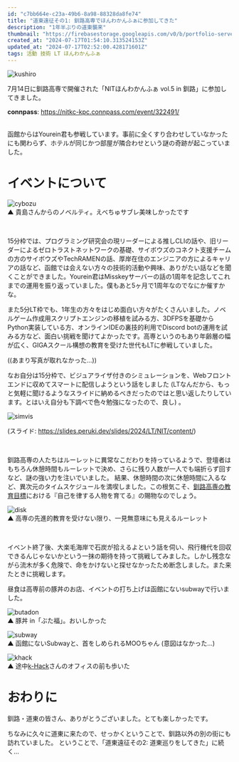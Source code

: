 ```yaml
---
id: "c7bb664e-c23a-49b6-8a98-88328da8fe74"
title: "道東遠征その1: 釧路高専でほんわかんふぁに参加してきた"
description: "1年半ぶりの道東襲来"
thumbnail: "https://firebasestorage.googleapis.com/v0/b/portfolio-server-77440.appspot.com/o/images%2Farticles%2Fc7bb664e-c23a-49b6-8a98-88328da8fe74%2Fkosen.webp?alt=media&token=5df5d0e9-2814-489e-812b-ffa5334af7c1"
created_at: "2024-07-17T01:54:10.313524153Z"
updated_at: "2024-07-17T02:52:00.428171601Z"
tags: 活動 技術 LT ほんわかんふぁ
---
```


![kushiro](https://firebasestorage.googleapis.com/v0/b/portfolio-server-77440.appspot.com/o/images%2Farticles%2Fc7bb664e-c23a-49b6-8a98-88328da8fe74%2Fkushiro.webp?alt=media&token=12aca3a5-c698-433c-a797-cef05ac07f48)


7月14日に釧路高専で開催された「NITほんわかんふぁ vol.5 in 釧路」に参加してきました。
<br>

**connpass**: https://nitkc-kpc.connpass.com/event/322491/

<br>
函館からはYourein君も参戦しています。事前に全くすり合わせしていなかったにも関わらず、ホテルが同じかつ部屋が隣合わせという謎の奇跡が起こっていました。


# イベントについて

![cybozu](https://firebasestorage.googleapis.com/v0/b/portfolio-server-77440.appspot.com/o/images%2Farticles%2Fc7bb664e-c23a-49b6-8a98-88328da8fe74%2Fcybozu.webp?alt=media&token=cce42185-b9b1-4ed1-bdb1-3cd45362499d)
<br>▲ 貴島さんからのノベルティ。えべちゅサブレ美味しかったです

<br>

15分枠では、プログラミング研究会の現リーダーによる推しCLIの話や、旧リーダーによるゼロトラストネットワークの基礎、サイボウズのコネクト支援チームの方のサイボウズやTechRAMENの話、厚岸在住のエンジニアの方によるキャリアの話など、函館では会えない方々の技術的活動や興味、ありがたい話などを聞くことができました。Yourein君はMisskeyサーバーの話の1周年を記念してこれまでの運用を振り返っていました。僕もあと5ヶ月で1周年なのでなにか催すかな。

また5分LT枠でも、1年生の方々をはじめ面白い方々がたくさんいました。ノベルゲーム作成用スクリプトエンジンの移植を試みる方、3DFPSを基礎からPython実装している方、オンラインIDEの裏技的利用でDiscord botの運用を試みる方など、面白い挑戦を聞けてよかったです。高専というのもあり年齢層の幅が広く、GIGAスクール構想の教育を受けた世代もLTに参戦していました。

((あまり写真が取れなかった...))

なお自分は15分枠で、ビジュアライザ付きのシミュレーションを、Webフロントエンドに収めてスマートに配信しようという話をしました (LTなんだから、もっと気軽に聞けるようなスライドに納めるべきだったのではと思い返したりしています。とはいえ自分も下調べで色々勉強になったので、良し) 。

![simvis](https://firebasestorage.googleapis.com/v0/b/portfolio-server-77440.appspot.com/o/images%2Farticles%2Fc7bb664e-c23a-49b6-8a98-88328da8fe74%2Fsimvis.png?alt=media&token=ee940adf-8813-4c83-b5f6-6881fc462460)

(スライド: https://slides.peruki.dev/slides/2024/LT/NIT/content/)

<br>

釧路高専の人たちはルーレットに異常なこだわりを持っているようで、登壇者はもちろん休憩時間もルーレットで決め、さらに残り人数が一人でも端折らず回すなど、謎の強い力を注いでいました。 結果、休憩時間の次に休憩時間に入るなど、異次元のタイムスケジュールを満喫しました。この根気こそ、[釧路高専の教育目標](https://www.kushiro-ct.ac.jp/2011/05/20/3261/)における『自己を律する人物を育てる』の賜物なのでしょう。

![disk](https://firebasestorage.googleapis.com/v0/b/portfolio-server-77440.appspot.com/o/images%2Farticles%2Fc7bb664e-c23a-49b6-8a98-88328da8fe74%2Fdisk.webp?alt=media&token=3a133ac0-bc16-4a79-9c05-d67c6fd9f48c)
<br>▲ 高専の先進的教育を受けない限り、一見無意味にも見えるルーレット

<br>

イベント終了後、大楽毛海岸で石炭が拾えるよという話を伺い、飛行機代を回収できるんじゃないかという一抹の期待を持って挑戦してみました。しかし残念ながら流木が多く危険で、命をかけないと探せなかったため断念しました。また来たときに挑戦します。

昼食は高専前の豚丼のお店、イベントの打ち上げは函館にないsubwayで行いました。

![butadon](https://firebasestorage.googleapis.com/v0/b/portfolio-server-77440.appspot.com/o/images%2Farticles%2Fc7bb664e-c23a-49b6-8a98-88328da8fe74%2Fbutadon.webp?alt=media&token=a74cc76f-e258-4805-b970-fa07fe757052)
<br>▲ 豚丼 in「ぶた福」。おいしかった

![subway](https://firebasestorage.googleapis.com/v0/b/portfolio-server-77440.appspot.com/o/images%2Farticles%2Fc7bb664e-c23a-49b6-8a98-88328da8fe74%2Fsubway.webp?alt=media&token=549e9bf5-62e9-41ff-b8a2-cf776b163fb2)
<br>▲ 函館にないSubwayと、首をしめられるMOOちゃん (意図はなかった...)

![khack](https://firebasestorage.googleapis.com/v0/b/portfolio-server-77440.appspot.com/o/images%2Farticles%2Fc7bb664e-c23a-49b6-8a98-88328da8fe74%2Fkhack.webp?alt=media&token=b8e0a19c-4c18-4bd7-92d4-13fd6efa075a)
<br>▲ 途中[k-Hack](https://k-hack.co.jp/)さんのオフィスの前も歩いた

# おわりに

釧路・道東の皆さん、ありがとうございました。とても楽しかったです。

ちなみに久々に道東に来たので、せっかくということで、釧路以外の別の街にも訪れていました。
ということで、「道東遠征その2: 道東巡りをしてきた」に続く...

